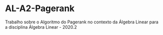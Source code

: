 # AL-A2-Pagerank
Trabalho sobre o Algoritmo do Pagerank no contexto da Álgebra Linear para a disciplina Álgebra Linear - 2020.2
